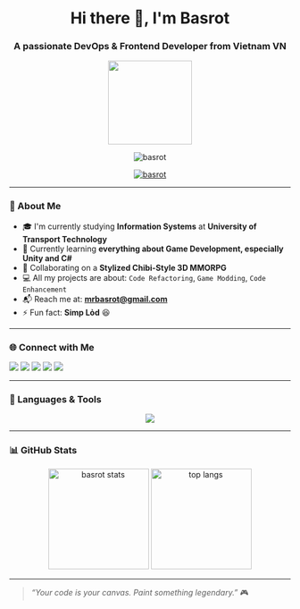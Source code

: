 <h1 align="center">Hi there 👋, I'm Basrot</h1>
<h3 align="center">A passionate DevOps & Frontend Developer from Vietnam VN</h3>
<div align="center">
  <img height="150" src="https://media.giphy.com/media/M9gbBd9nbDrOTu1Mqx/giphy.gif"  />
</div>
<p align="center">
  <img src="https://komarev.com/ghpvc/?username=basrot&label=Profile%20views&color=0e75b6&style=flat" alt="basrot" />
</p>

<p align="center">
  <a href="https://github.com/ryo-ma/github-profile-trophy">
    <img src="https://github-profile-trophy.vercel.app/?username=basrot&theme=tokyonight" alt="basrot" />
  </a>
</p>

---

### 🚀 About Me

- 🎓 I'm currently studying **Information Systems** at **University of Transport Technology**
- 🧠 Currently learning **everything about Game Development, especially Unity and C#**
- 👯 Collaborating on a **Stylized Chibi-Style 3D MMORPG**
- 💻 All my projects are about: `Code Refactoring`, `Game Modding`, `Code Enhancement`
- 📬 Reach me at: **mrbasrot@gmail.com**
- ⚡ Fun fact: **Simp Lỏd** 😆

---

### 🌐 Connect with Me

<p align="left">
  <a href="https://twitter.com/namthisthat" target="_blank"><img src="https://img.shields.io/badge/Twitter-1DA1F2?style=for-the-badge&logo=twitter&logoColor=white" /></a>
  <a href="https://fb.com/nam nguyễn(basrot)" target="_blank"><img src="https://img.shields.io/badge/Facebook-1877F2?style=for-the-badge&logo=facebook&logoColor=white" /></a>
  <a href="https://instagram.com/namthatthis" target="_blank"><img src="https://img.shields.io/badge/Instagram-E4405F?style=for-the-badge&logo=instagram&logoColor=white" /></a>
  <a href="https://www.youtube.com/c/mr%20basrot" target="_blank"><img src="https://img.shields.io/badge/YouTube-FF0000?style=for-the-badge&logo=youtube&logoColor=white" /></a>
  <a href="https://discord.gg/mrbasrot" target="_blank"><img src="https://img.shields.io/badge/Discord-5865F2?style=for-the-badge&logo=discord&logoColor=white" /></a>
</p>

---

### 🧰 Languages & Tools

<p align="center">
  <img src="https://skillicons.dev/icons?i=aws,azure,docker,git,github,linux,html,css,js,php,java,python,rust,c,cpp,csharp,dotnet,nodejs,laravel,mysql,mongodb,mssql,gcp,nginx,figma,photoshop,unity" />
</p>

---

### 📊 GitHub Stats

<p align="center">
  <img src="https://github-readme-stats.vercel.app/api?username=basrot&show_icons=true&theme=tokyonight" alt="basrot stats" height="180"/>
  <img src="https://github-readme-stats.vercel.app/api/top-langs/?username=basrot&layout=compact&theme=tokyonight" alt="top langs" height="180"/>

---

> *“Your code is your canvas. Paint something legendary.”* 🎮
